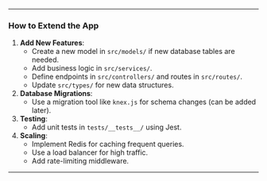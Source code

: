 
---

### How to Extend the App
1. **Add New Features**:
   - Create a new model in `src/models/` if new database tables are needed.
   - Add business logic in `src/services/`.
   - Define endpoints in `src/controllers/` and routes in `src/routes/`.
   - Update `src/types/` for new data structures.
2. **Database Migrations**:
   - Use a migration tool like `knex.js` for schema changes (can be added later).
3. **Testing**:
   - Add unit tests in `tests/__tests__/` using Jest.
4. **Scaling**:
   - Implement Redis for caching frequent queries.
   - Use a load balancer for high traffic.
   - Add rate-limiting middleware.

---

